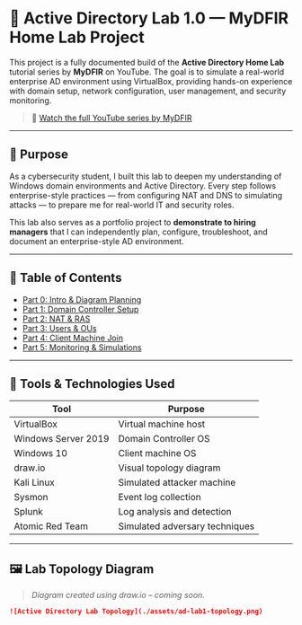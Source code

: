 # 🧠 Active Directory Lab 1.0 — MyDFIR Home Lab Project

This project is a fully documented build of the **Active Directory Home Lab** tutorial series by **MyDFIR** on YouTube. The goal is to simulate a real-world enterprise AD environment using VirtualBox, providing hands-on experience with domain setup, network configuration, user management, and security monitoring.

> 🎥 [Watch the full YouTube series by MyDFIR](https://www.youtube.com/watch?v=5OessbOgyEo)

---

## 🎯 Purpose

As a cybersecurity student, I built this lab to deepen my understanding of Windows domain environments and Active Directory. Every step follows enterprise-style practices — from configuring NAT and DNS to simulating attacks — to prepare me for real-world IT and security roles. 

This lab also serves as a portfolio project to **demonstrate to hiring managers** that I can independently plan, configure, troubleshoot, and document an enterprise-style AD environment.

---

## 📘 Table of Contents

- [Part 0: Intro & Diagram Planning](./part0_intro.md)
- [Part 1: Domain Controller Setup](./part1_domain-controller.md)
- [Part 2: NAT & RAS](./part2_nat-setup.md)
- [Part 3: Users & OUs](./part3_users-and-ous.md)
- [Part 4: Client Machine Join](./part4_client-join-domain.md)
- [Part 5: Monitoring & Simulations](./part5_monitoring-and-attacks.md)

---

## 🧰 Tools & Technologies Used

| Tool                | Purpose                            |
|---------------------|------------------------------------|
| VirtualBox          | Virtual machine host               |
| Windows Server 2019 | Domain Controller OS               |
| Windows 10          | Client machine OS                  |
| draw.io             | Visual topology diagram            |
| Kali Linux          | Simulated attacker machine         |
| Sysmon              | Event log collection               |
| Splunk              | Log analysis and detection         |
| Atomic Red Team     | Simulated adversary techniques     |

---

## 🖼️ Lab Topology Diagram

> *Diagram created using draw.io – coming soon.*

```markdown
![Active Directory Lab Topology](./assets/ad-lab1-topology.png)
